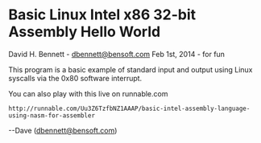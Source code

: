 Basic Linux Intel x86 32-bit Assembly Hello World
===

David H. Bennett - dbennett@bensoft.com
Feb 1st, 2014 - for fun

This program is a basic example of standard input
and output using Linux syscalls via the 
0x80 software interrupt.

You can also play with this live on runnable.com

```
http://runnable.com/Uu3Z6TzfbNZ1AAAP/basic-intel-assembly-language-using-nasm-for-assembler
```

--Dave (dbennett@bensoft.com)

